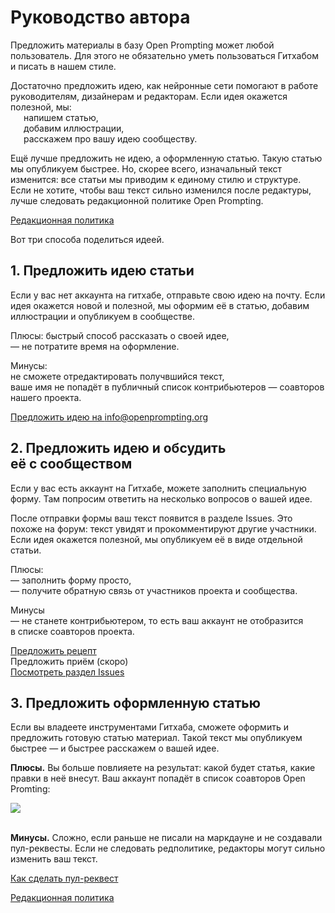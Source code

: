 # Руководство автора
Предложить материалы в базу Open Prompting может любой пользователь. Для этого не обязательно уметь пользоваться Гитхабом и писать в нашем стиле.

Достаточно предложить идею, как нейронные сети помогают в работе руководителям, дизайнерам и редакторам. Если идея окажется полезной, мы:<br>
&ensp;&ensp;&ensp;напишем статью,<br>
&ensp;&ensp;&ensp;добавим иллюстрации,<br>
&ensp;&ensp;&ensp;расскажем про вашу идею сообществу.

Ещё лучше предложить не идею, а оформленную статью. Такую статью мы опубликуем быстрее. Но, скорее всего, изначальный текст изменится: все статьи мы приводим к единому стилю и структуре. Если не хотите, чтобы ваш текст сильно изменился после редактуры, лучше следовать редакционной политике Open Prompting.

[Редакционная политика](https://github.com/Open-Prompting/Knowledge-Base/tree/main/content/articles/policy/)

Вот три способа поделиться идеей.

## 1. Предложить идею статьи

Если у вас нет аккаунта на гитхабе, отправьте свою идею на почту. Если идея окажется новой и полезной, мы оформим её в статью, добавим иллюстрации и опубликуем в сообществе.


Плюсы: быстрый способ рассказать о своей идее,<br>
— не потратите время на оформление.<br>

Минусы:<br> 
   не сможете отредактировать получвшийся текст,  
   ваше имя не попадёт в публичный список контрибьютеров — соавторов нашего проекта. 

[Предложить идею на info@openprompting.org](mailto:info@openprompting.org)

## 2. Предложить идею и обсудить её с сообществом
Если у вас есть аккаунт на Гитхабе, можете заполнить специальную форму. Там попросим ответить на несколько вопросов о вашей идее.

После отправки формы ваш текст появится в разделе Issues. Это похоже на форум: текст увидят и прокомментируют другие участники. Если идея окажется полезной, мы опубликуем её в виде отдельной статьи.

Плюсы:<br>
— заполнить форму просто,  
— получите обратную связь от участников проекта и сообщества. 

Минусы<br>
— не станете контрибьютером, то есть ваш аккаунт не отобразится в списке соавторов проекта.

[Предложить рецепт](https://github.com/Open-Prompting/Knowledge-Base/issues/new?assignees=&labels=%D0%9D%D0%BE%D0%B2%D1%8B%D0%B9+%D1%80%D0%B5%D1%86%D0%B5%D0%BF%D1%82&projects=&template=form-recipe.yml&title=%D0%9D%D0%BE%D0%B2%D1%8B%D0%B9+%D1%80%D0%B5%D1%86%D0%B5%D0%BF%D1%82%3A)<br>
Предложить приём (скоро)<br>
[Посмотреть раздел Issues](https://github.com/Open-Prompting/Knowledge-Base/issues)

## 3. Предложить оформленную статью

Если вы владеете инструментами Гитхаба, сможете оформить и предложить готовую статью материал. Такой текст мы опубликуем быстрее — и быстрее расскажем о вашей идее.

**Плюсы.** Вы больше повлияете на результат: какой будет статья, какие правки в неё внесут. Ваш аккаунт попадёт в список соавторов Open Promting:

<a href="https://github.com/open-prompting/knowledge-base/graphs/contributors">
<img src="https://contrib.rocks/image?repo=open-prompting/knowledge-base" />
</a> <br><br>

**Минусы.** Сложно, если раньше не писали на маркдауне и не создавали пул-реквесты. Если не следовать редполитике, редакторы могут сильно изменить ваш текст.

[Как сделать пул-реквест](https://github.com/Open-Prompting/Knowledge-Base/tree/main/content/articles/pull-request)

[Редакционная политика](https://github.com/Open-Prompting/Knowledge-Base/tree/main/content/articles/policy/)

